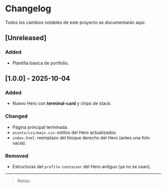 # Changelog
Todos los cambios notables de este proyecto se documentarán aquí.

## [Unreleased]
### Added
- Plantilla básica de portfolio.

## [1.0.0] - 2025-10-04
### Added
- Nuevo Hero con **terminal-card** y chips de stack.

### Changed
- Página principal terminada.
- `assets/css/main.css`: estilos del Hero actualizados.
- `index.html`: reemplazo del bloque derecho del Hero (antes una foto vacía).

### Removed
- Estructuras del `profile-container` del Hero antiguo (ya no se usan).

---

> Notas:

